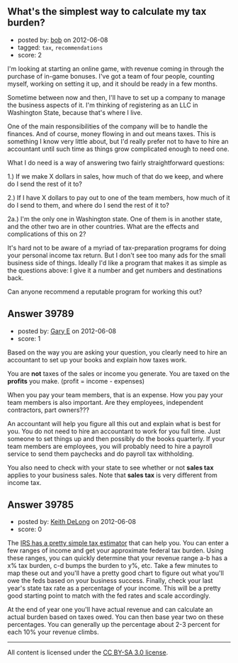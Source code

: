 ## What's the simplest way to calculate my tax burden?

- posted by: [bob](https://stackexchange.com/users/-1/18312-bob) on 2012-06-08
- tagged: `tax`, `recommendations`
- score: 2

I'm looking at starting an online game, with revenue coming in through the purchase of in-game bonuses.  I've got a team of four people, counting myself, working on setting it up, and it should be ready in a few months.

Sometime between now and then, I'll have to set up a company to manage the business aspects of it.  I'm thinking of registering as an LLC in Washington State, because that's where I live.

One of the main responsibilities of the company will be to handle the finances.  And of course, money flowing in and out means taxes.  This is something I know very little about, but I'd really prefer not to have to hire an accountant until such time as things grow complicated enough to need one.

What I do need is a way of answering two fairly straightforward questions:

1.) If we make X dollars in sales, how much of that do we keep, and where do I send the rest of it to?

2.) If I have X dollars to pay out to one of the team members, how much of it do I send to them, and where do I send the rest of it to?

2a.) I'm the only one in Washington state.  One of them is in another state, and the other two are in other countries.  What are the effects and complications of this on 2?


It's hard not to be aware of a myriad of tax-preparation programs for doing your personal income tax return.  But I don't see too many ads for the small business side of things.  Ideally I'd like a program that makes it as simple as the questions above: I give it a number and get numbers and destinations back.

Can anyone recommend a reputable program for working this out?


## Answer 39789

- posted by: [Gary E](https://stackexchange.com/users/-1/2587-gary-e) on 2012-06-08
- score: 1

Based on the way you are asking your question, you clearly need to hire an accountant to set up your books and explain how taxes work.

You are **not** taxes of the sales or income you generate. You are taxed on the **profits** you make. (profit = income - expenses)

When you pay your team members, that is an expense. How you pay your team members is also important. Are they employees, independent contractors, part owners???

An accountant will help you figure all this out and explain what is best for you. You do not need to hire an accountant to work for you full time. Just someone to set things up and then possibly do the books quarterly. If your team members are employees, you will probably need to hire a payroll service to send them paychecks and do payroll tax withholding.

You also need to check with your state to see whether or not **sales tax** applies to your business sales. Note that **sales tax** is very different from income tax.



## Answer 39785

- posted by: [Keith DeLong](https://stackexchange.com/users/-1/888-keith-delong) on 2012-06-08
- score: 0

<p>The <a href="http://www.efile.com/tax-service/tax-calculator/?gclid=CKKam4-Hv7ACFagaQgod_Etsqg" rel="nofollow">IRS has a pretty simple tax estimator</a> that can help you. You can enter a few ranges of income and get your approximate federal tax burden. Using these ranges, you can quickly determine that your revenue range a-b has a x% tax burden, c-d bumps the burden to y%, etc. Take a few minutes to map these out and you'll have a pretty good chart to figure out what you'll owe the feds based on your business success. Finally, check your last year's state tax rate as a percentage of your income. This will be a pretty good starting point to match with the fed rates and scale accordingly. </p>

<p>At the end of year one you'll have actual revenue and can calculate an actual burden based on taxes owed. You can then base year two on these percentages. You can generally up the percentage about 2-3 percent for each 10% your revenue climbs.</p>




---

All content is licensed under the [CC BY-SA 3.0 license](https://creativecommons.org/licenses/by-sa/3.0/).
